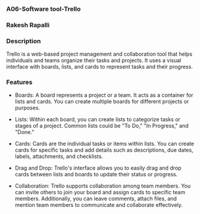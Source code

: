 ### A06-Software tool-Trello

### Rakesh Rapalli

### Description

Trello is a web-based project management and collaboration tool that helps individuals and teams organize their tasks and projects. It uses a visual interface with boards, lists, and cards to represent tasks and their progress.

### Features

- Boards: A board represents a project or a team. It acts as a container for lists and cards. You can create multiple boards for different projects or purposes.

- Lists: Within each board, you can create lists to categorize tasks or stages of a project. Common lists could be "To Do," "In Progress," and "Done."

- Cards: Cards are the individual tasks or items within lists. You can create cards for specific tasks and add details such as descriptions, due dates, labels, attachments, and checklists.

- Drag and Drop: Trello's interface allows you to easily drag and drop cards between lists and boards to update their status or progress.

- Collaboration: Trello supports collaboration among team members. You can invite others to join your board and assign cards to specific team members. Additionally, you can leave comments, attach files, and mention team members to communicate and collaborate effectively.

